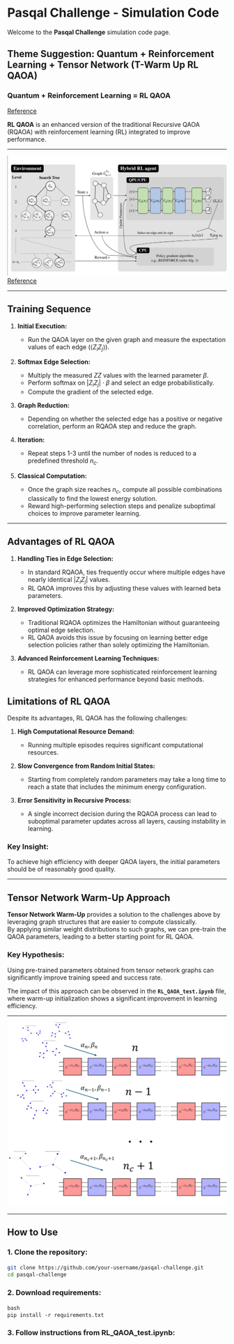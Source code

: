 ﻿# **Pasqal Challenge - Simulation Code**

Welcome to the **Pasqal Challenge** simulation code page.

## **Theme Suggestion: Quantum + Reinforcement Learning + Tensor Network (T-Warm Up RL QAOA)**

### **Quantum + Reinforcement Learning = RL QAOA**  
[Reference](https://epjquantumtechnology.springeropen.com/articles/10.1140/epjqt/s40507-023-00214-w)

**RL QAOA** is an enhanced version of the traditional Recursive QAOA (RQAOA) with reinforcement learning (RL) integrated to improve performance.

---

![RL QAOA Illustration](image.png)  
[Reference](https://epjquantumtechnology.springeropen.com/articles/10.1140/epjqt/s40507-023-00214-w)

---









## **Training Sequence**

1. **Initial Execution:**  
   - Run the QAOA layer on the given graph and measure the expectation values of each edge $( \langle Z_i Z_j \rangle )$.
   
2. **Softmax Edge Selection:**  
   - Multiply the measured $ZZ$ values with the learned parameter $\beta$.
   - Perform softmax on $|Z_i Z_j|\cdot\beta$ and select an edge probabilistically.
   - Compute the gradient of the selected edge.

3. **Graph Reduction:**  
   - Depending on whether the selected edge has a positive or negative correlation, perform an RQAOA step and reduce the graph.

4. **Iteration:**  
   - Repeat steps 1-3 until the number of nodes is reduced to a predefined threshold $n_c$.

5. **Classical Computation:**  
   - Once the graph size reaches $n_c$, compute all possible combinations classically to find the lowest energy solution.
   - Reward high-performing selection steps and penalize suboptimal choices to improve parameter learning.

---

## **Advantages of RL QAOA**

1. **Handling Ties in Edge Selection:**  
   - In standard RQAOA, ties frequently occur where multiple edges have nearly identical $|Z_i Z_j|$ values.  
   - RL QAOA improves this by adjusting these values with learned beta parameters.

2. **Improved Optimization Strategy:**  
   - Traditional RQAOA optimizes the Hamiltonian without guaranteeing optimal edge selection.  
   - RL QAOA avoids this issue by focusing on learning better edge selection policies rather than solely optimizing the Hamiltonian.

3. **Advanced Reinforcement Learning Techniques:**  
   - RL QAOA can leverage more sophisticated reinforcement learning strategies for enhanced performance beyond basic methods.

## **Limitations of RL QAOA**

Despite its advantages, RL QAOA has the following challenges:

1. **High Computational Resource Demand:**  
   - Running multiple episodes requires significant computational resources.

2. **Slow Convergence from Random Initial States:**  
   - Starting from completely random parameters may take a long time to reach a state that includes the minimum energy configuration.

3. **Error Sensitivity in Recursive Process:**  
   - A single incorrect decision during the RQAOA process can lead to suboptimal parameter updates across all layers, causing instability in learning.

### **Key Insight:**  
To achieve high efficiency with deeper QAOA layers, the initial parameters should be of reasonably good quality.

---

## **Tensor Network Warm-Up Approach**

**Tensor Network Warm-Up** provides a solution to the challenges above by leveraging graph structures that are easier to compute classically.  
By applying similar weight distributions to such graphs, we can pre-train the QAOA parameters, leading to a better starting point for RL QAOA.

### **Key Hypothesis:**  
Using pre-trained parameters obtained from tensor network graphs can significantly improve training speed and success rate.

The impact of this approach can be observed in the **`RL_QAOA_test.ipynb`** file, where warm-up initialization shows a significant improvement in learning efficiency.

---

![Tensor warm-up Illustration](Tensor_RL_QAOA.png)  

---


## **How to Use**

### **1. Clone the repository:**  
   ```bash
   git clone https://github.com/your-username/pasqal-challenge.git
   cd pasqal-challenge
   ```

### **2. Download requirements:**
   ```
   bash
   pip install -r requirements.txt
   ```


### **3. Follow instructions from RL_QAOA_test.ipynb:**
